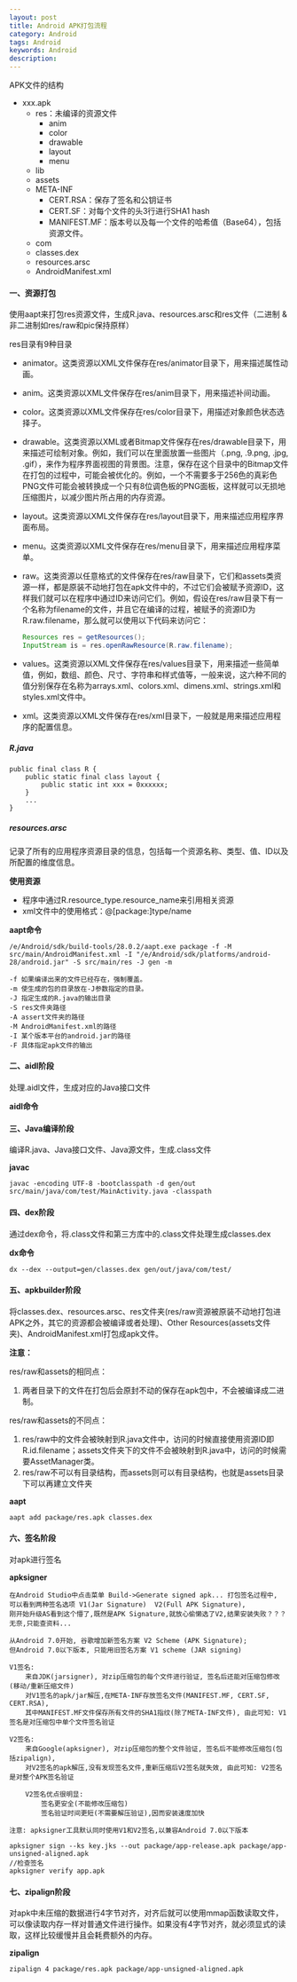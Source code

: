 ```yaml
---
layout: post
title: Android APK打包流程
category: Android
tags: Android
keywords: Android
description: 
---
```



APK文件的结构

- xxx.apk
  - res：未编译的资源文件
    - anim
    - color
    - drawable
    - layout
    - menu
  - lib
  - assets
  - META-INF
    - CERT.RSA：保存了签名和公钥证书
    - CERT.SF：对每个文件的头3行进行SHA1 hash
    - MANIFEST.MF：版本号以及每一个文件的哈希值（Base64），包括资源文件。
  - com
  - classes.dex
  - resources.arsc
  - AndroidManifest.xml



#### 一、资源打包

使用aapt来打包res资源文件，生成R.java、resources.arsc和res文件（二进制 & 非二进制如res/raw和pic保持原样）

res目录有9种目录

- animator。这类资源以XML文件保存在res/animator目录下，用来描述属性动画。
- anim。这类资源以XML文件保存在res/anim目录下，用来描述补间动画。
- color。这类资源以XML文件保存在res/color目录下，用描述对象颜色状态选择子。
- drawable。这类资源以XML或者Bitmap文件保存在res/drawable目录下，用来描述可绘制对象。例如，我们可以在里面放置一些图片（.png, .9.png, .jpg, .gif），来作为程序界面视图的背景图。注意，保存在这个目录中的Bitmap文件在打包的过程中，可能会被优化的。例如，一个不需要多于256色的真彩色PNG文件可能会被转换成一个只有8位调色板的PNG面板，这样就可以无损地压缩图片，以减少图片所占用的内存资源。
- layout。这类资源以XML文件保存在res/layout目录下，用来描述应用程序界面布局。
- menu。这类资源以XML文件保存在res/menu目录下，用来描述应用程序菜单。
- raw。这类资源以任意格式的文件保存在res/raw目录下，它们和assets类资源一样，都是原装不动地打包在apk文件中的，不过它们会被赋予资源ID，这样我们就可以在程序中通过ID来访问它们。例如，假设在res/raw目录下有一个名称为filename的文件，并且它在编译的过程，被赋予的资源ID为R.raw.filename，那么就可以使用以下代码来访问它：

    ```java
    Resources res = getResources();  
    InputStream is = res.openRawResource(R.raw.filename);  
    ```

- values。这类资源以XML文件保存在res/values目录下，用来描述一些简单值，例如，数组、颜色、尺寸、字符串和样式值等，一般来说，这六种不同的值分别保存在名称为arrays.xml、colors.xml、dimens.xml、strings.xml和styles.xml文件中。
- xml。这类资源以XML文件保存在res/xml目录下，一般就是用来描述应用程序的配置信息。

##### R.java 

    public final class R {
        public static final class layout {
            public static int xxx = 0xxxxxx;
        }
        ...
    }

##### resources.arsc

记录了所有的应用程序资源目录的信息，包括每一个资源名称、类型、值、ID以及所配置的维度信息。

**使用资源**

- 程序中通过R.resource_type.resource_name来引用相关资源
- xml文件中的使用格式：@[package:]type/name

**aapt命令**

    /e/Android/sdk/build-tools/28.0.2/aapt.exe package -f -M src/main/AndroidManifest.xml -I "/e/Android/sdk/platforms/android-28/android.jar" -S src/main/res -J gen -m

    -f 如果编译出来的文件已经存在，强制覆盖。
    -m 使生成的包的目录放在-J参数指定的目录。
    -J 指定生成的R.java的输出目录
    -S res文件夹路径
    -A assert文件夹的路径
    -M AndroidManifest.xml的路径
    -I 某个版本平台的android.jar的路径
    -F 具体指定apk文件的输出





#### 二、aidl阶段

处理.aidl文件，生成对应的Java接口文件

**aidl命令**

#### 三、Java编译阶段

编译R.java、Java接口文件、Java源文件，生成.class文件

**javac**

    javac -encoding UTF-8 -bootclasspath -d gen/out src/main/java/com/test/MainActivity.java -classpath 

#### 四、dex阶段

通过dex命令，将.class文件和第三方库中的.class文件处理生成classes.dex

**dx命令**

    dx --dex --output=gen/classes.dex gen/out/java/com/test/
     

#### 五、apkbuilder阶段

将classes.dex、resources.arsc、res文件夹(res/raw资源被原装不动地打包进APK之外，其它的资源都会被编译或者处理)、Other Resources(assets文件夹)、AndroidManifest.xml打包成apk文件。

**注意：**

res/raw和assets的相同点：
1. 两者目录下的文件在打包后会原封不动的保存在apk包中，不会被编译成二进制。

res/raw和assets的不同点：
1. res/raw中的文件会被映射到R.java文件中，访问的时候直接使用资源ID即R.id.filename；assets文件夹下的文件不会被映射到R.java中，访问的时候需要AssetManager类。
2. res/raw不可以有目录结构，而assets则可以有目录结构，也就是assets目录下可以再建立文件夹

**aapt**

    aapt add package/res.apk classes.dex

#### 六、签名阶段

对apk进行签名

**apksigner**

```
在Android Studio中点击菜单 Build->Generate signed apk... 打包签名过程中,
可以看到两种签名选项 V1(Jar Signature)  V2(Full APK Signature),
刚开始升级AS看到这个懵了,既然是APK Signature,就放心偷懒选了V2,结果安装失败？？？无奈,只能查资料...

从Android 7.0开始, 谷歌增加新签名方案 V2 Scheme (APK Signature);
但Android 7.0以下版本, 只能用旧签名方案 V1 scheme (JAR signing)

V1签名:
    来自JDK(jarsigner), 对zip压缩包的每个文件进行验证, 签名后还能对压缩包修改(移动/重新压缩文件)
    对V1签名的apk/jar解压,在META-INF存放签名文件(MANIFEST.MF, CERT.SF, CERT.RSA), 
    其中MANIFEST.MF文件保存所有文件的SHA1指纹(除了META-INF文件), 由此可知: V1签名是对压缩包中单个文件签名验证
    
V2签名:
    来自Google(apksigner), 对zip压缩包的整个文件验证, 签名后不能修改压缩包(包括zipalign),
    对V2签名的apk解压,没有发现签名文件,重新压缩后V2签名就失效, 由此可知: V2签名是对整个APK签名验证
    
    V2签名优点很明显:
        签名更安全(不能修改压缩包)
        签名验证时间更短(不需要解压验证),因而安装速度加快

注意: apksigner工具默认同时使用V1和V2签名,以兼容Android 7.0以下版本

```

    apksigner sign --ks key.jks --out package/app-release.apk package/app-unsigned-aligned.apk
    //检查签名
    apksigner verify app.apk


#### 七、zipalign阶段

对apk中未压缩的数据进行4字节对齐，对齐后就可以使用mmap函数读取文件，可以像读取内存一样对普通文件进行操作。如果没有4字节对齐，就必须显式的读取，这样比较缓慢并且会耗费额外的内存。

**zipalign**

    zipalign 4 package/res.apk package/app-unsigned-aligned.apk



